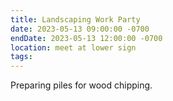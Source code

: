 ```yaml
---
title: Landscaping Work Party
date: 2023-05-13 09:00:00 -0700
endDate: 2023-05-13 12:00:00 -0700
location: meet at lower sign
tags: 
---
```


Preparing piles for wood chipping.
